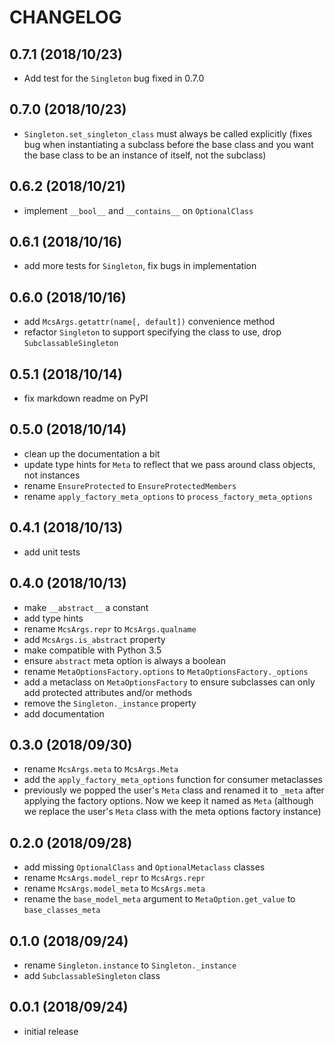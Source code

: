 # CHANGELOG

## 0.7.1 (2018/10/23)

- Add test for the `Singleton` bug fixed in 0.7.0

## 0.7.0 (2018/10/23)

- `Singleton.set_singleton_class` must always be called explicitly (fixes bug when instantiating a subclass before the base class and you want the base class to be an instance of itself, not the subclass)

## 0.6.2 (2018/10/21)

- implement `__bool__` and `__contains__` on `OptionalClass`

## 0.6.1 (2018/10/16)

- add more tests for `Singleton`, fix bugs in implementation

## 0.6.0 (2018/10/16)

- add `McsArgs.getattr(name[, default])` convenience method
- refactor `Singleton` to support specifying the class to use, drop `SubclassableSingleton`

## 0.5.1 (2018/10/14)

- fix markdown readme on PyPI

## 0.5.0 (2018/10/14)

- clean up the documentation a bit
- update type hints for `Meta` to reflect that we pass around class objects, not instances
- rename `EnsureProtected` to `EnsureProtectedMembers`
- rename `apply_factory_meta_options` to `process_factory_meta_options`

## 0.4.1 (2018/10/13)

- add unit tests

## 0.4.0 (2018/10/13)

- make `__abstract__` a constant
- add type hints
- rename `McsArgs.repr` to `McsArgs.qualname`
- add `McsArgs.is_abstract` property
- make compatible with Python 3.5
- ensure `abstract` meta option is always a boolean
- rename `MetaOptionsFactory.options` to `MetaOptionsFactory._options`
- add a metaclass on `MetaOptionsFactory` to ensure subclasses can only add protected attributes and/or methods
- remove the `Singleton._instance` property
- add documentation

## 0.3.0 (2018/09/30)

- rename `McsArgs.meta` to `McsArgs.Meta`
- add the `apply_factory_meta_options` function for consumer metaclasses
- previously we popped the user's `Meta` class and renamed it to `_meta` after applying the factory options. Now we keep it named as `Meta` (although we replace the user's `Meta` class with the meta options factory instance)

## 0.2.0 (2018/09/28)

- add missing `OptionalClass` and `OptionalMetaclass` classes
- rename `McsArgs.model_repr` to `McsArgs.repr`
- rename `McsArgs.model_meta` to `McsArgs.meta`
- rename the `base_model_meta` argument to `MetaOption.get_value` to `base_classes_meta`

## 0.1.0 (2018/09/24)

- rename `Singleton.instance` to `Singleton._instance`
- add `SubclassableSingleton` class

## 0.0.1 (2018/09/24)
 
- initial release
